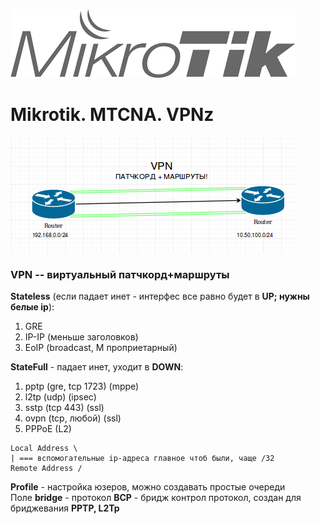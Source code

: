 ![Mikrotik](../../img/Mik.png)

# Mikrotik. MTCNA. VPNz

![Mikrotik-vpn](Mik-vpn.png)

### VPN -- виртуальный патчкорд+маршруты

**Stateless** (если падает инет - интерфес все равно будет в **UP; нужны белые ip**):
1. GRE
2. IP-IP (меньше заголовков)
3. EoIP (broadcast, M проприетарный)

**StateFull** - падает инет, уходит в **DOWN**:
1. pptp (gre, tcp 1723) (mppe)
2. l2tp (udp) (ipsec)
3. sstp (tcp 443) (ssl)
4. ovpn (tcp, любой) (ssl)
5. PPPoE (L2)

```
Local Address \
| === вспомогательные ip-адреса главное чтоб были, чаще /32
Remote Address /
```

**Profile** - настройка юзеров, можно создавать простые очереди  
Поле **bridge** - протокол **BCP** - бридж контрол протокол, создан для бриджевания **PPTP, L2Tp**
